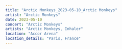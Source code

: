 ```yaml
---
title: "Arctic Monkeys_2023-05-10_Arctic Monkeys"
artist: "Arctic Monkeys"
date: 2023-05-10
concert: "Arctic Monkeys"
artists: "Arctic Monkeys, Inhaler"
location: "Accor Arena"
location_details: "Paris, France"
---
```

